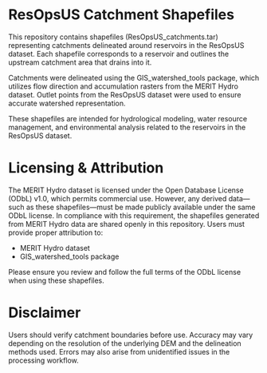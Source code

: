
# ResOpsUS Catchment Shapefiles

This repository contains shapefiles (ResOpsUS_catchments.tar) representing catchments delineated around reservoirs in the ResOpsUS dataset. Each shapefile corresponds to a reservoir and outlines the upstream catchment area that drains into it.

Catchments were delineated using the GIS_watershed_tools package, which utilizes flow direction and accumulation rasters from the MERIT Hydro dataset. Outlet points from the ResOpsUS dataset were used to ensure accurate watershed representation.

These shapefiles are intended for hydrological modeling, water resource management, and environmental analysis related to the reservoirs in the ResOpsUS dataset.

# Licensing & Attribution

The MERIT Hydro dataset is licensed under the Open Database License (ODbL) v1.0, which permits commercial use. However, any derived data—such as these shapefiles—must be made publicly available under the same ODbL license.
In compliance with this requirement, the shapefiles generated from MERIT Hydro data are shared openly in this repository. Users must provide proper attribution to:

- MERIT Hydro dataset
- GIS_watershed_tools package

Please ensure you review and follow the full terms of the ODbL license when using these shapefiles.

# Disclaimer

Users should verify catchment boundaries before use. Accuracy may vary depending on the resolution of the underlying DEM and the delineation methods used. Errors may also arise from unidentified issues in the processing workflow.